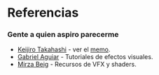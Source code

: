 # Referencias

### Gente a quien aspiro parecerme

- [Keijiro Takahashi](https://github.com/keijiro) - ver el [memo](keijiro_memo.md).
- [Gabriel Aguiar](https://www.youtube.com/channel/UCiKWVboW_JzNy7Hf1T2W7uA) - Tutoriales de efectos visuales.
- [Mirza Beig](https://www.youtube.com/channel/UCl9B0D0J2y6LZDU-ep8dXWw) - Recursos de VFX y shaders.
